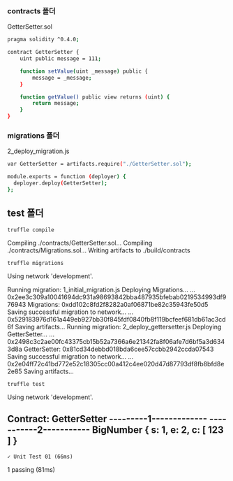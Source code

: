 ### contracts 폴더
GetterSetter.sol
```bash
pragma solidity ^0.4.0;

contract GetterSetter {
    uint public message = 111;

    function setValue(uint _message) public {
        message = _message;
    }

    function getValue() public view returns (uint) {
        return message;
    }
}
```

### migrations 폴더
2_deploy_migration.js
```bash
var GetterSetter = artifacts.require("./GetterSetter.sol");

module.exports = function (deployer) {
  deployer.deploy(GetterSetter);
};
```

## test 폴더


```
truffle compile
```
Compiling ./contracts/GetterSetter.sol...
Compiling ./contracts/Migrations.sol...
Writing artifacts to ./build/contracts

```
truffle migrations
```
Using network 'development'.

Running migration: 1_initial_migration.js
  Deploying Migrations...
  ... 0x2ee3c309a10041694dc931a98693842bba487935bfebab0219534993df976943
  Migrations: 0xdd102c8fd2f8282a0af06871be82c35943fe50d5
Saving successful migration to network...
  ... 0x529183976d161a449eb927bb30f845fdf0840fb8f119bcfeef681db61ac3cd6f
Saving artifacts...
Running migration: 2_deploy_gettersetter.js
  Deploying GetterSetter...
  ... 0x2498c3c2ae00fc43375cb15b52a7366a6e21342fa8f06afe7d6bf5a3d6343d8a
  GetterSetter: 0x81cd34debbd018bda6cee57ccbb2942ccda07543
Saving successful migration to network...
  ... 0x2e04ff72c41bd772e52c18305cc00a412c4ee020d47d87793df8fb8bfd8e2e85
Saving artifacts...

```
truffle test
```
Using network 'development'.



  Contract: GetterSetter
---------1-------------
-----------2-----------
BigNumber { s: 1, e: 2, c: [ 123 ] }
----------------------
    ✓ Unit Test 01 (66ms)


  1 passing (81ms)
